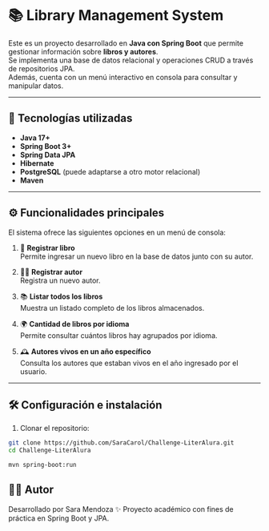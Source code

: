 # 📚 Library Management System

Este es un proyecto desarrollado en **Java con Spring Boot** que permite gestionar información sobre **libros y autores**.  
Se implementa una base de datos relacional y operaciones CRUD a través de repositorios JPA.  
Además, cuenta con un menú interactivo en consola para consultar y manipular datos.

---

## 🚀 Tecnologías utilizadas
- **Java 17+**
- **Spring Boot 3+**
- **Spring Data JPA**
- **Hibernate**
- **PostgreSQL** (puede adaptarse a otro motor relacional)
- **Maven**

---

## ⚙️ Funcionalidades principales

El sistema ofrece las siguientes opciones en un menú de consola:

1. 📖 **Registrar libro**  
   Permite ingresar un nuevo libro en la base de datos junto con su autor.  

2. 👨‍💻 **Registrar autor**  
   Registra un nuevo autor.  

3. 📚 **Listar todos los libros**  
   Muestra un listado completo de los libros almacenados.  

4. 🌍 **Cantidad de libros por idioma**  
   Permite consultar cuántos libros hay agrupados por idioma.  

5. 🕰️ **Autores vivos en un año específico**  
   Consulta los autores que estaban vivos en el año ingresado por el usuario.  

---
## 🛠️ Configuración e instalación

1. Clonar el repositorio:

```bash
git clone https://github.com/SaraCarol/Challenge-LiterAlura.git
cd Challenge-LiterAlura

mvn spring-boot:run
```

## 👨‍💻 Autor

Desarrollado por Sara Mendoza ✨
Proyecto académico con fines de práctica en Spring Boot y JPA.
